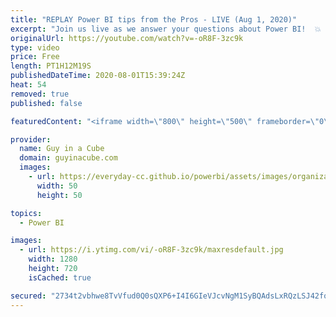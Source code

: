 ```yaml
---
title: "REPLAY Power BI tips from the Pros - LIVE (Aug 1, 2020)"
excerpt: "Join us live as we answer your questions about Power BI!  💥 30 minutes: Open Q&A (Public) 💥 Then... Members Only Chat (Public can watch & Super Chat for Questions)  📢 RULES FOR Q&A: 📢  👉 Put a \"Q:\" in front of your comment to help us identify questions! 👉 Super chats take priority 👉 Do NOT re-post"
originalUrl: https://youtube.com/watch?v=-oR8F-3zc9k
type: video
price: Free
length: PT1H12M19S
publishedDateTime: 2020-08-01T15:39:24Z
heat: 54
removed: true
published: false

featuredContent: "<iframe width=\"800\" height=\"500\" frameborder=\"0\" src=\"https://www.youtube.com/embed/-oR8F-3zc9k\" allow=\"accelerometer; autoplay; encrypted-media; gyroscope; picture-in-picture\" allowfullscreen></iframe>"

provider:
  name: Guy in a Cube
  domain: guyinacube.com
  images:
    - url: https://everyday-cc.github.io/powerbi/assets/images/organizations/guyinacube.com-50x50.jpg
      width: 50
      height: 50

topics:
  - Power BI

images:
  - url: https://i.ytimg.com/vi/-oR8F-3zc9k/maxresdefault.jpg
    width: 1280
    height: 720
    isCached: true

secured: "2734t2vbhwe8TvVfud0Q0sQXP6+I4I6GIeVJcvNgM1SyBQAdsLxRQzLSJ42fotS4NYar/cgBkdMhBfFpBd1H/wD12RwKSkueG/lSr1kK9r/P3+iVIE+GbR9Xa1XbR4mPlOY6nVcKmoLM/iDH+CeVi7aAXcEH9j434JLPByLXnnjt8ETLeoL2QqKeIpglRLzS/ckEQ8erDtXepgalA+fndBlGuPqe1yEqKO6DTWj6wKUG5GUqtBhZ8dFS589bz2aIwi7liObnLDgB09VEJ1Xu69RH0xPXseAVzPlmec+0G8cSZnQ3UeJEDdxANJNQl+LAYjnsbyPLEmKrrHnmsVev3ZcqKVh+XmX4sQEmtUkQe7d0yrKCtyCrr4fBV+HYHztxd8UNlu1qGCYOd1To1LgqTbnHq1bGSbRW5gkXt+NZyvo=;CIRepRzjKF/Fo5SARUsGTQ=="
---
```


